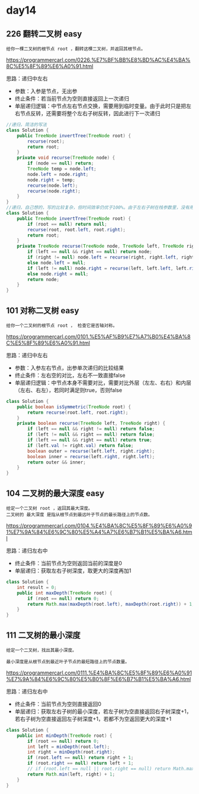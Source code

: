 # day14

## 226 翻转二叉树 easy
```
给你一棵二叉树的根节点 root ，翻转这棵二叉树，并返回其根节点。
```
https://programmercarl.com/0226.%E7%BF%BB%E8%BD%AC%E4%BA%8C%E5%8F%89%E6%A0%91.html

思路：递归中左右
- 参数：入参是节点，无出参
- 终止条件：若当前节点为空则直接返回上一次递归
- 单层递归逻辑：中节点左右节点交换，需要用到临时变量。由于此时只是把左右节点反转，还需要将整个左右子树反转，因此进行下一次递归
```java
//递归，简洁的写法
class Solution {
    public TreeNode invertTree(TreeNode root) {
        recurse(root);
        return root;
    }
    private void recurse(TreeNode node) {
        if (node == null) return;
        TreeNode temp = node.left;
        node.left = node.right;
        node.right = temp;
        recurse(node.left);
        recurse(node.right);
    }
}
//递归，自己想的，写的比较复杂，但时间效率仍优于100%。由于左右子树在栈参数里，没有用到临时变量，空间效率更优
class Solution {
    public TreeNode invertTree(TreeNode root) {
        if (root == null) return null;
        recurse(root, root.left, root.right);
        return root;
    }
    private TreeNode recurse(TreeNode node, TreeNode left, TreeNode right) {
        if (left == null && right == null) return node;
        if (right != null) node.left = recurse(right, right.left, right.right);
        else node.left = null;
        if (left != null) node.right = recurse(left, left.left, left.right);
        else node.right = null;
        return node;
    }
}
```

## 101 对称二叉树 easy
```
给你一个二叉树的根节点 root ， 检查它是否轴对称。
```
https://programmercarl.com/0101.%E5%AF%B9%E7%A7%B0%E4%BA%8C%E5%8F%89%E6%A0%91.html

思路：递归中左右
- 参数：入参左右节点，出参单次递归的比较结果
- 终止条件：左右空的对比，左右不一致直接false
- 单层递归逻辑：中节点本身不需要对比，需要对比外层（左左、右右）和内层（左右、右左），若同时满足则true，否则false
```java
class Solution {
    public boolean isSymmetric(TreeNode root) {
        return recurse(root.left, root.right);
    }
    private boolean recurse(TreeNode left, TreeNode right) {
        if (left == null && right != null) return false;
        if (left != null && right == null) return false;
        if (left == null && right == null) return true;
        if (left.val != right.val) return false;
        boolean outer = recurse(left.left, right.right);
        boolean inner = recurse(left.right, right.left);
        return outer && inner;
    }
}
```

## 104 二叉树的最大深度 easy
```
给定一个二叉树 root ，返回其最大深度。
二叉树的 最大深度 是指从根节点到最远叶子节点的最长路径上的节点数。
```
https://programmercarl.com/0104.%E4%BA%8C%E5%8F%89%E6%A0%91%E7%9A%84%E6%9C%80%E5%A4%A7%E6%B7%B1%E5%BA%A6.html

思路：递归左右中
- 终止条件：当前节点为空则返回当前的深度是0
- 单层递归：获取左右子树深度，取更大的深度再加1
```java
class Solution {
    int result = 0;
    public int maxDepth(TreeNode root) {
        if (root == null) return 0;
        return Math.max(maxDepth(root.left), maxDepth(root.right)) + 1;
    }
}
```

## 111 二叉树的最小深度
```
给定一个二叉树，找出其最小深度。

最小深度是从根节点到最近叶子节点的最短路径上的节点数量。
```
https://programmercarl.com/0111.%E4%BA%8C%E5%8F%89%E6%A0%91%E7%9A%84%E6%9C%80%E5%B0%8F%E6%B7%B1%E5%BA%A6.html

思路：递归左右中
- 终止条件：当前节点为空则直接返回0
- 单层递归：获取左右子树的最小深度，若左子树为空直接返回右子树深度+1，若右子树为空直接返回左子树深度+1，若都不为空返回更大的深度+1
```java
class Solution {
    public int minDepth(TreeNode root) {
        if (root == null) return 0;
        int left = minDepth(root.left);
        int right = minDepth(root.right);
        if (root.left == null) return right + 1;
        if (root.right == null) return left + 1;
        // if (root.left == null || root.right == null) return Math.max(left, right) + 1;
        return Math.min(left, right) + 1;
    }
}
```